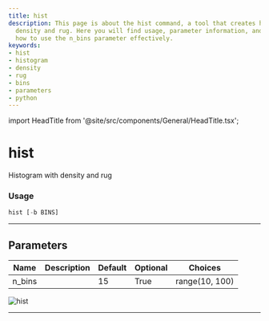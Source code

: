 ```yaml
---
title: hist
description: This page is about the hist command, a tool that creates histograms with
  density and rug. Here you will find usage, parameter information, and details on
  how to use the n_bins parameter effectively.
keywords:
- hist
- histogram
- density
- rug
- bins
- parameters
- python
---
```


import HeadTitle from '@site/src/components/General/HeadTitle.tsx';

<HeadTitle title="hist - Qa - Forex - Reference | OpenBB Terminal Docs" />

# hist

Histogram with density and rug

### Usage

```python
hist [-b BINS]
```

---

## Parameters

| Name | Description | Default | Optional | Choices |
| ---- | ----------- | ------- | -------- | ------- |
| n_bins |  | 15 | True | range(10, 100) |

![hist](https://user-images.githubusercontent.com/46355364/154306947-aaba936a-ac07-40e2-a5a6-bf1fab460cd0.png)

---
